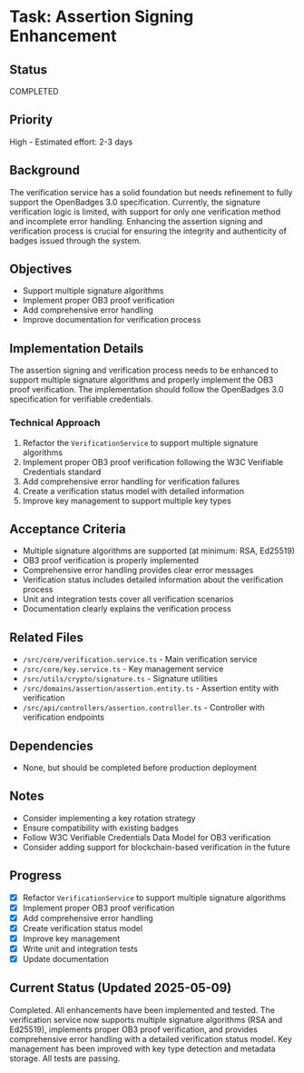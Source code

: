 # Task: Assertion Signing Enhancement

## Status
COMPLETED

## Priority
High - Estimated effort: 2-3 days

## Background
The verification service has a solid foundation but needs refinement to fully support the OpenBadges 3.0 specification. Currently, the signature verification logic is limited, with support for only one verification method and incomplete error handling. Enhancing the assertion signing and verification process is crucial for ensuring the integrity and authenticity of badges issued through the system.

## Objectives
- Support multiple signature algorithms
- Implement proper OB3 proof verification
- Add comprehensive error handling
- Improve documentation for verification process

## Implementation Details
The assertion signing and verification process needs to be enhanced to support multiple signature algorithms and properly implement the OB3 proof verification. The implementation should follow the OpenBadges 3.0 specification for verifiable credentials.

### Technical Approach
1. Refactor the `VerificationService` to support multiple signature algorithms
2. Implement proper OB3 proof verification following the W3C Verifiable Credentials standard
3. Add comprehensive error handling for verification failures
4. Create a verification status model with detailed information
5. Improve key management to support multiple key types

## Acceptance Criteria
- Multiple signature algorithms are supported (at minimum: RSA, Ed25519)
- OB3 proof verification is properly implemented
- Comprehensive error handling provides clear error messages
- Verification status includes detailed information about the verification process
- Unit and integration tests cover all verification scenarios
- Documentation clearly explains the verification process

## Related Files
- `/src/core/verification.service.ts` - Main verification service
- `/src/core/key.service.ts` - Key management service
- `/src/utils/crypto/signature.ts` - Signature utilities
- `/src/domains/assertion/assertion.entity.ts` - Assertion entity with verification
- `/src/api/controllers/assertion.controller.ts` - Controller with verification endpoints

## Dependencies
- None, but should be completed before production deployment

## Notes
- Consider implementing a key rotation strategy
- Ensure compatibility with existing badges
- Follow W3C Verifiable Credentials Data Model for OB3 verification
- Consider adding support for blockchain-based verification in the future

## Progress
- [x] Refactor `VerificationService` to support multiple signature algorithms
- [x] Implement proper OB3 proof verification
- [x] Add comprehensive error handling
- [x] Create verification status model
- [x] Improve key management
- [x] Write unit and integration tests
- [x] Update documentation

## Current Status (Updated 2025-05-09)
Completed. All enhancements have been implemented and tested. The verification service now supports multiple signature algorithms (RSA and Ed25519), implements proper OB3 proof verification, and provides comprehensive error handling with a detailed verification status model. Key management has been improved with key type detection and metadata storage. All tests are passing.
